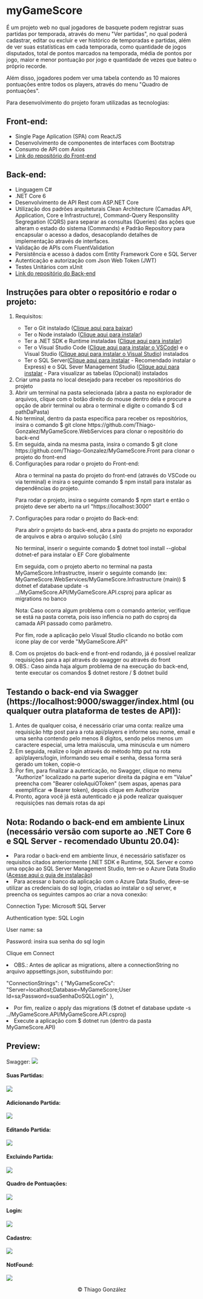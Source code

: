 # myGameScore
<p>É um projeto web no qual jogadores de basquete podem registrar suas partidas por temporada, através do menu "Ver partidas", no qual poderá cadastrar, editar ou excluir e ver histórico de temporadas e partidas, além de ver suas estatísticas em cada temporada, como quantidade de jogos disputados, total de pontos marcados na temporada, média de pontos por jogo, maior e menor pontuação por jogo e quantidade de vezes que bateu o próprio recorde.</p>
<p>Além disso, jogadores podem ver uma tabela contendo as 10 maiores pontuações entre todos os players, através do menu "Quadro de pontuações".</p>
<p>Para desenvolvimento do projeto foram utilizadas as tecnologias:</p>
<h2>Front-end:</h2>
<ul>
  <li>Single Page Aplication (SPA) com ReactJS</li>
  <li>Desenvolvimento de componentes de interfaces com Bootstrap</li>
  <li>Consumo de API com Axios</li>
  <li><a href="https://github.com/Thiago-Gonzalez/MyGameScore.Front">Link do repositório do Front-end</a></li>
</ul>
<h2>Back-end:</h2>
<ul>
  <li>Linguagem C#</li>
  <li>.NET Core 6</li>
  <li>Desenvolvimento de API Rest com ASP.NET Core</li>
  <li>Utilização dos padrões arquiteturais Clean Architecture (Camadas API, Application, Core e Infrastructure), Command-Query Responsility Segregation (CQRS) para separar as consultas (Queries) das ações que alteram o estado do sistema (Commands) e Padrão Repository para encapsular o acesso a dados, desacoplando detalhes de implementação através de interfaces.</li>
  <li>Validação de APIs com FluentValidation</li>
  <li>Persistência e acesso à dados com Entity Framework Core e SQL Server</li>
  <li>Autenticação e autorização com Json Web Token (JWT)</li>
  <li>Testes Unitários com xUnit</li>
  <li><a href="https://github.com/Thiago-Gonzalez/MyGameScore.WebServices">Link do repositório do Back-end</a></li>
</ul>
<h2>Instruções para obter o repositório e rodar o projeto:</h2>
<ol>
  <li>Requisitos:</li>
    <ul>
      <li>Ter o Git instalado (<a href="https://git-scm.com/">Clique aqui para baixar</a>)</li>
      <li>Ter o Node instalado (<a href="https://nodejs.org/en/">Clique aqui para instalar</a>)</li>
      <li>Ter a .NET SDK e Runtime instaladas (<a href="https://dotnet.microsoft.com/en-us/download">Clique aqui para instalar</a>)</li>
      <li>Ter o Visual Studio Code (<a href="https://code.visualstudio.com/">Clique aqui para instalar o VSCode</a>) e o Visual Studio (<a href="https://visualstudio.microsoft.com/pt-br/downloads/">Clique aqui para instalar o Visual Studio</a>) instalados</li>
      <li>Ter o SQL Server(<a href="https://www.microsoft.com/pt-br/sql-server/sql-server-downloads">Clique aqui para instalar</a> - Recomendado instalar o Express) e o SQL Sever Management Studio (<a href="https://www.microsoft.com/pt-br/sql-server/sql-server-downloads">Clique aqui para instalar</a> - Para visualizar as tabelas (Opcional)) instalados</li>
    </ul>
  <li>Criar uma pasta no local desejado para receber os repositórios do projeto</li>
  <li>Abrir um terminal na pasta selecionada (abra a pasta no explorador de arquivos, clique com o botão direito do mouse dentro dela e procure a opção de abrir terminal ou abra o terminal e digite o comando $ cd pathDaPasta)</li>
  <li>No terminal, dentro da pasta específica para receber os repositórios, insira o comando $ git clone https://github.com/Thiago-Gonzalez/MyGameScore.WebServices para clonar o repositório do back-end</li>
  <li>Em seguida, ainda na mesma pasta, insira o comando $ git clone https://github.com/Thiago-Gonzalez/MyGameScore.Front para clonar o projeto do front-end</li>
  <li>Configurações para rodar o projeto do Front-end:</li>
      <p>Abra o terminal na pasta do projeto do front-end (através do VSCode ou via terminal) e insira o seguinte comando $ npm install para instalar as dependências do projeto.</p>
      <p>Para rodar o projeto, insira o seguinte comando $ npm start e então o projeto deve ser aberto na url "https://localhost:3000"</p>
  <li>Configurações para rodar o projeto do Back-end:</li>
      <p>Para abrir o projeto do back-end, abra a pasta do projeto no exporador de arquivos e abra o arquivo solução (.sln)</p>
      <p>No terminal, inserir o seguinte comando $ dotnet tool install --global dotnet-ef para instalar o EF Core globalmente</p>
      <p>Em seguida, com o projeto aberto no terminal na pasta MyGameScore.Infrastructre, inserir o seguinte comando (ex: MyGameScore.WebServices/MyGameScore.Infrastructure (main)) $ dotnet ef database update -s ../MyGameScore.API/MyGameScore.API.csproj para aplicar as migrations no banco</p>
      <p>Nota: Caso ocorra algum problema com o comando anterior, verifique se está na pasta correta, pois isso inflencia no path do csproj da camada API passado como parâmetro.</p>
      <p>Por fim, rode a aplicação pelo Visual Studio clicando no botão com ícone play de cor verde "MyGameScore.API"</p>
  <li>Com os projetos do back-end e front-end rodando, já é possível realizar requisições para a api através do swagger ou através do front</li>
  <li>OBS.: Caso ainda haja algum problema de na execução do back-end, tente executar os comandos $ dotnet restore / $ dotnet build</li>
</ol>
<h2>Testando o back-end via Swagger (https://localhost:9000/swagger/index.html (ou qualquer outra plataforma de testes de API)):</h2>
<ol>
  <li>Antes de qualquer coisa, é necessário criar uma conta: realize uma requisição http post para a rota api/players e informe seu nome, email e uma senha contendo pelo menos 8 dígitos, sendo pelos menos um caractere especial, uma letra maiúscula, uma minúscula e um número</li>
  <li>Em seguida, realize o login através do método http put na rota api/players/login, informando seu email e senha, dessa forma será gerado um token, copie-o</li>
  <li>Por fim, para finalizar a autenticação, no Swagger, clique no menu "Authorize" localizado na parte superior direita da página e em "Value" preencha com "Bearer coleAquiOToken" (sem aspas, apenas para exemplificar => Bearer token), depois clique em Authorize</li>
  <li>Pronto, agora você já está autenticado e já pode realizar quaisquer requisições nas demais rotas da api</li>
</ol>
<h2>Nota: Rodando o back-end em ambiente Linux (necessário versão com suporte ao .NET Core 6 e SQL Server - recomendado Ubuntu 20.04):</h2>
<ui>
  <li>Para rodar o back-end em ambiente linux, é necessário satisfazer os requisitos citados anteriormente (.NET SDK e Runtime, SQL Server e como uma opção ao SQL Server Management Studio, tem-se o Azure Data Studio (<a href="https://docs.microsoft.com/pt-br/sql/azure-data-studio/download-azure-data-studio?view=sql-server-ver16">Acesse aqui o guia de instalação</a>)</li>
  <li>Para acessar o banco da aplicação com o Azure Data Studio, deve-se utilizar as credenciais do sql login, criadas ao instalar o sql server, e preencha os seguintes campos ao criar a nova conexão:</li>
    <p>Connection Type: Microsoft SQL Server</p>
    <p><Server: localhost/p>
    <p>Authentication type: SQL Login</p>
    <p>User name: sa</p>
    <p>Password: insira sua senha do sql login</p>
    <p>Clique em Connect</p>
  <li>OBS.: Antes de aplicar as migrations, altere a connectionString no arquivo appsettings.json, substituindo por:</li>
    <p>"ConnectionStrings": {
      "MyGameScoreCs": "Server=localhost;Database=MyGameScore;User Id=sa;Password=suaSenhaDoSQLLogin"
      },
    </p>
  <li>Por fim, realize o apply das migrations ($ dotnet ef database update -s ../MyGameScore.API/MyGameScore.API.csproj)</li>
  <li>Execute a aplicação com $ dotnet run (dentro da pasta MyGameScore.API)</li>
</ui>
  <h2>Preview:</h2>
  </h4>Swagger:</h4>
  <img src="https://user-images.githubusercontent.com/80121288/187813320-cb09f630-10ab-4168-a6eb-01d8ccc194ad.png"/>
  
  <h4>Suas Partidas:</h4>
  <img src="https://user-images.githubusercontent.com/80121288/212367980-e7f3c7f9-601a-4712-b0ee-4860a9dc29f3.png"/>
  
  <h4>Adicionando Partida:</h4>
  <img src="https://user-images.githubusercontent.com/80121288/212368485-51f7ffb0-90b4-4012-8c19-36207fc7fe42.png" />
  
  <h4>Editando Partida:</h4>
  <img src="https://user-images.githubusercontent.com/80121288/212368646-783a9d35-996e-4ed7-b2a2-909ebbcbdd45.png" />
  
  <h4>Excluindo Partida:</h4>
  <img src="https://user-images.githubusercontent.com/80121288/212368810-151eac5a-b521-45d0-944d-e65c7ad43aa9.png" />
  
  <h4>Quadro de Pontuações:</h4>
  <img src="https://user-images.githubusercontent.com/80121288/187814146-02d2a1ca-ded5-4f0d-aee1-d785aa41db6e.png" />
  
  <h4>Login:</h4>
  <img src="https://user-images.githubusercontent.com/80121288/187813795-0c39b25b-3fbc-492f-8c1a-f4de682f40dd.png" />
  
  <h4>Cadastro:</h4>
  <img src="https://user-images.githubusercontent.com/80121288/187813832-19231db9-370a-49c1-b408-43a604f5cbc3.png" />
  
  <h4>NotFound:</h4>
  <img src="https://user-images.githubusercontent.com/80121288/187813966-fbc6aa44-9ec1-4388-8d0f-a544df5d7307.png" />
  
<p align="center">© Thiago González</p>
